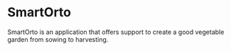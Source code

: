 # SmartOrto
SmartOrto is an application that offers support to create a good vegetable garden from sowing to harvesting.
